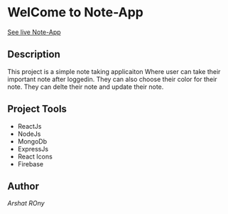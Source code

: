 # WelCome to Note-App


[See live Note-App ](https://notes-app-7b2dd.web.app)

## Description

This project is a simple note taking applicaiton Where user can take their important note after loggedin.
They can also choose their color for their note.
They can delte their note and update their note.


## Project Tools

* ReactJs
* NodeJs
* MongoDb
* ExpressJs
* React Icons
* Firebase


## Author
_Arshat ROny_




